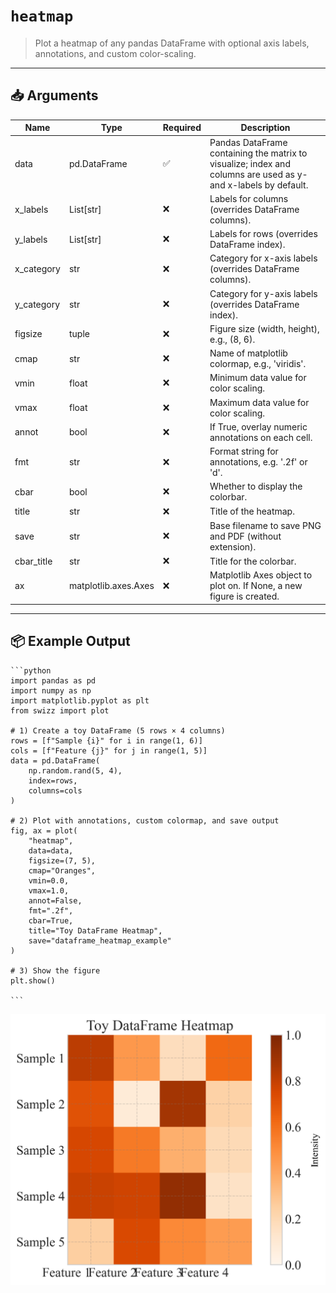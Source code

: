 # `heatmap`

> Plot a heatmap of any pandas DataFrame with optional axis labels, annotations, and custom color-scaling.

---

## 📥 Arguments

| Name | Type | Required | Description |
|------|------|----------|-------------|
| data | pd.DataFrame | ✅ | Pandas DataFrame containing the matrix to visualize; index and columns are used as y- and x-labels by default. |
| x_labels | List[str] | ❌ | Labels for columns (overrides DataFrame columns). |
| y_labels | List[str] | ❌ | Labels for rows (overrides DataFrame index). |
| x_category | str | ❌ | Category for x-axis labels (overrides DataFrame columns). |
| y_category | str | ❌ | Category for y-axis labels (overrides DataFrame index). |
| figsize | tuple | ❌ | Figure size (width, height), e.g., (8, 6). |
| cmap | str | ❌ | Name of matplotlib colormap, e.g., 'viridis'. |
| vmin | float | ❌ | Minimum data value for color scaling. |
| vmax | float | ❌ | Maximum data value for color scaling. |
| annot | bool | ❌ | If True, overlay numeric annotations on each cell. |
| fmt | str | ❌ | Format string for annotations, e.g. '.2f' or 'd'. |
| cbar | bool | ❌ | Whether to display the colorbar. |
| title | str | ❌ | Title of the heatmap. |
| save | str | ❌ | Base filename to save PNG and PDF (without extension). |
| cbar_title | str | ❌ | Title for the colorbar. |
| ax | matplotlib.axes.Axes | ❌ | Matplotlib Axes object to plot on. If None, a new figure is created. |

---

## 📦 Example Output

````{dropdown} Click to show example code
```python
import pandas as pd
import numpy as np
import matplotlib.pyplot as plt
from swizz import plot

# 1) Create a toy DataFrame (5 rows × 4 columns)
rows = [f"Sample {i}" for i in range(1, 6)]
cols = [f"Feature {j}" for j in range(1, 5)]
data = pd.DataFrame(
    np.random.rand(5, 4),
    index=rows,
    columns=cols
)

# 2) Plot with annotations, custom colormap, and save output
fig, ax = plot(
    "heatmap",
    data=data,
    figsize=(7, 5),
    cmap="Oranges",
    vmin=0.0,
    vmax=1.0,
    annot=False,
    fmt=".2f",
    cbar=True,
    title="Toy DataFrame Heatmap",
    save="dataframe_heatmap_example"
)

# 3) Show the figure
plt.show()

```
````

<img src="../../_static/images/plots/heatmap.png" alt="heatmap" style="max-width: 100%; width: auto; height: auto; max-height: 450px;">
